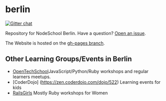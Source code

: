 berlin
======

[![Gitter chat](https://badges.gitter.im/nodeschool/berlin.png)](https://gitter.im/nodeschool/berlin)

Repository for NodeSchool Berlin. Have a question? [Open an issue](https://github.com/nodeschool/berlin/issues).

The Website is hosted on the [gh-pages branch](https://github.com/nodeschool/berlin/tree/gh-pages).

## Other Learning Groups/Events in Berlin

- [OpenTechSchool](http://www.opentechschool.org/berlin/)JavaScript/Python/Ruby workshops and regular learners meetups.
- [CoderDojo] (https://zen.coderdojo.com/dojo/522) Learning events for kids
- [RailsGirls](http://railsgirlsberlin.de/) Mostly Ruby workshops for Women
